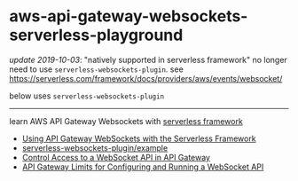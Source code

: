 # aws-api-gateway-websockets-serverless-playground

*update 2019-10-03*: "natively supported in serverless framework" no longer need to use `serverless-websockets-plugin`.  see <https://serverless.com/framework/docs/providers/aws/events/websocket/>

below uses `serverless-websockets-plugin`

---

learn AWS API Gateway Websockets with [serverless framework](https://serverless.com/framework/)

* [Using API Gateway WebSockets with the Serverless Framework](https://serverless.com/blog/api-gateway-websockets-example/)
* [serverless-websockets-plugin/example](https://github.com/serverless/serverless-websockets-plugin/tree/master/example)
* [Control Access to a WebSocket API in API Gateway](https://docs.aws.amazon.com/apigateway/latest/developerguide/apigateway-websocket-api-control-access.html)
* [API Gateway Limits for Configuring and Running a WebSocket API](https://docs.aws.amazon.com/apigateway/latest/developerguide/limits.html#apigateway-execution-service-websocket-limits-table)
